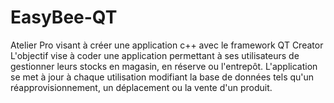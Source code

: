# EasyBee-QT
Atelier Pro visant à créer une application c++ avec le framework QT Creator
L'objectif vise à coder une application permettant à ses utilisateurs de gestionner leurs stocks en magasin, en réserve ou l'entrepôt.
L'application se met à jour à chaque utilisation modifiant la base de données tels qu'un réapprovisionnement, un déplacement ou la vente d'un produit.
